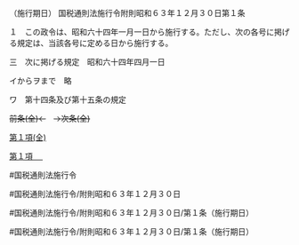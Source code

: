 （施行期日）
国税通則法施行令附則昭和６３年１２月３０日第１条

１　この政令は、昭和六十四年一月一日から施行する。ただし、次の各号に掲げる規定は、当該各号に定める日から施行する。

三　次に掲げる規定　昭和六十四年四月一日

イからヲまで　略

ワ　第十四条及び第十五条の規定

~~前条(全)←~~　~~→次条(全)~~

[第１項(全)](国税通則法施行＿令附則昭和６３年１２月３０日第１条第１項_.md)  

[第１項 　 ](国税通則法施行＿令附則昭和６３年１２月３０日第１条第１項.md)  

#国税通則法施行令

#国税通則法施行令/附則昭和６３年１２月３０日

#国税通則法施行令/附則昭和６３年１２月３０日/第１条（施行期日）

#国税通則法施行令/附則昭和６３年１２月３０日/第１条（施行期日）


